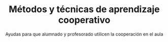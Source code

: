 ---
title: Métodos y técnicas de aprendizaje cooperativo
subtitle: Ayudas para que alumnado y profesorado utilicen la cooperación en el aula
summary: "Ayudas para que alumnado y profesorado utilicen la cooperación en el aula."
tags:
- metodología
categories:
weight: 40

image:
  preview_only: true

_build:  
  render: never

# Optional external URL for project (replaces project detail page).
external_link: "https://www.fecyt.es/es/FECYTedu/metodos-y-tecnicas-de-aprendizaje-cooperativo-ayudas-para-que-alumnado-y-profesorado"
---